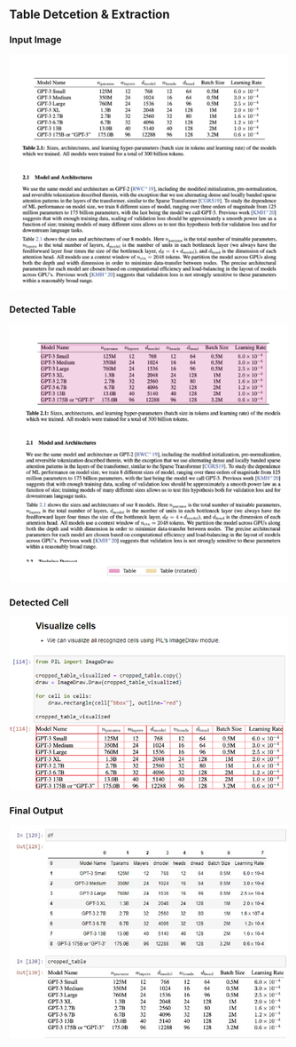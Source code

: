 ## Table Detcetion & Extraction

### Input Image

![Input Image](Table_Detection_Extraction/Images/input_pdf_page.png)

### Detected Table

![Input Image](Table_Detection_Extraction/Images/detected_table.png)

### Detected Cell

![Input Image](Table_Detection_Extraction/Images/cell_detected.png)

### Final Output

![Input Image](Table_Detection_Extraction/Images/final_output.jpg)
